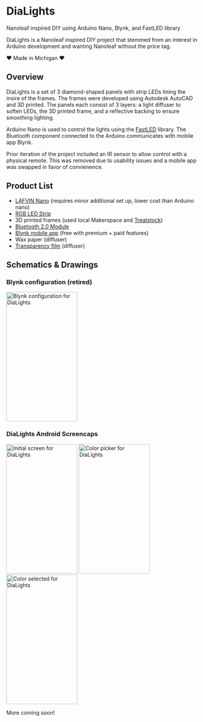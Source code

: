 # DiaLights
Nanoleaf inspired DIY using Arduino Nano, Blynk, and FastLED library

DiaLights is a Nanoleaf inspired DIY project that stemmed from an interest in Arduino development and wanting Nanoleaf without the price tag. 

:heart: Made in Michigan :heart:

## Overview
DiaLights is a set of 3 diamond-shaped panels with strip LEDs lining the insire of the frames. The frames were developed using Autodesk AutoCAD and 3D printed. The panels each consist of 3 layers: a light diffuser to soften LEDs, the 3D printed frame, and a reflective backing to ensure smoothing lighting. 

Arduino Nano is used to control the lights using the [FastLED](https://github.com/FastLED/FastLED) library. The Bluetooth component connected to the Arduino communicates with mobile app Blynk. 

Prior iteration of the project included an IR sensor to allow control with a physical remote. This was removed due to usability issues and a mobile app was swapped in favor of convienence.

## Product List 
- [LAFVIN Nano](https://www.amazon.com/LAFVIN-Board-ATmega328P-Micro-Controller-Arduino/dp/B07G99NNXL/ref=sr_1_2_sspa?crid=2GLCSN9MTIH5X&keywords=lafvin+nano+v3.0%2C+nano+board+atmega328p&qid=1573237159&sprefix=lafvin+nano%2Caps%2C151&sr=8-2-spons&psc=1&spLa=ZW5jcnlwdGVkUXVhbGlmaWVyPUExQlA5VEY2NkdCMzFFJmVuY3J5cHRlZElkPUEwMTk0MzA3WVBXWFFRN0c3WVdCJmVuY3J5cHRlZEFkSWQ9QTA3NDEzMDBGMFZQRkZKTEcxU1cmd2lkZ2V0TmFtZT1zcF9hdGYmYWN0aW9uPWNsaWNrUmVkaXJlY3QmZG9Ob3RMb2dDbGljaz10cnVl "LAFVIN Nano") (requires minor additional set up, lower cost than Arduino nano)
- [RGB LED Strip](https://www.amazon.com/ALITOVE-Addressable-Programmable-Waterproof-Raspberry/dp/B07FVPN3PH/ref=sr_1_2_sspa?keywords=alitove+16.4ft+WS2812b&qid=1573237257&sr=8-2-spons&psc=1&spLa=ZW5jcnlwdGVkUXVhbGlmaWVyPUEyWTY5RU5QTk9JVVM5JmVuY3J5cHRlZElkPUExMDA1MDk5RUZWV1g0VTE3WjVEJmVuY3J5cHRlZEFkSWQ9QTA0ODg4NDIyMEFCNEVRRDFEQ1c4JndpZGdldE5hbWU9c3BfYXRmJmFjdGlvbj1jbGlja1JlZGlyZWN0JmRvTm90TG9nQ2xpY2s9dHJ1ZQ==)
- 3D printed frames (used local Makerspace and [Treatstock](https://www.treatstock.com/))
- [Bluetooth 2.0 Module](https://www.dfrobot.com/product-360.html "Bluetooth 2.0 Module") 
- [Blynk mobile app](https://blynk.io/) (free with premium + paid features)
- Wax paper (diffuser)
- [Transparency film](https://www.amazon.com/OHP-Film-Overhead-Projector-Transparency/dp/B078QYKNKG) (diffuser)

## Schematics & Drawings
### Blynk configuration (retired)
<img src="https://i.imgur.com/rtn2cSx.png" alt="Blynk configuration for DiaLights" width="187" height="341" />

### DiaLights Android Screencaps
<img src="https://i.imgur.com/Apk7QmH.png" alt="Initial screen for DiaLights" width="187" height="341" />
<img src="https://i.imgur.com/reKj9Bb.png" alt="Color picker for DiaLights" width="187" height="341" />
<img src="https://i.imgur.com/zfPpHmL.png" alt="Color selected for DiaLights" width="187" height="341" />

More coming soon! 
